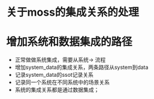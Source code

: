 # 关于moss的集成关系的处理

# 增加系统和数据集成的路径
* 正常做做系统集成，需要从系统-> 流程
* 增加system_data的集成关系，两条路径从system到data
* 记录system_data的ssot记录关系
* 记录同一个系统在不同系统中的场景关系
* 系统的集成关系都是通过数据集成；